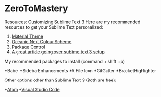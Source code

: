 # ZeroToMastery

Resources: Customizing Sublime Text 3
Here are my recommended resources to get your Sublime Text personalized:

1.  [Material Theme](https://github.com/equinusocio/material-theme)
2.  [Oceanic Next Colour Scheme](https://github.com/voronianski/oceanic-next-color-scheme)
3.  [Package Control](https://packagecontrol.io/)
4.  [A great article going over sublime text 3 setup](https://scotch.io/bar-talk/best-of-sublime-text-3-features-plugins-and-settings)

My recommended packages to install (command + shift +p):

*Babel
*SidebarEnhancements
*A File Icon
*GitGutter
*BracketHighlighter

Other options other than Sublime Text 3 (Both are free):

*[Atom](https://atom.io/)
*[Visual Studio Code](https://code.visualstudio.com/)
